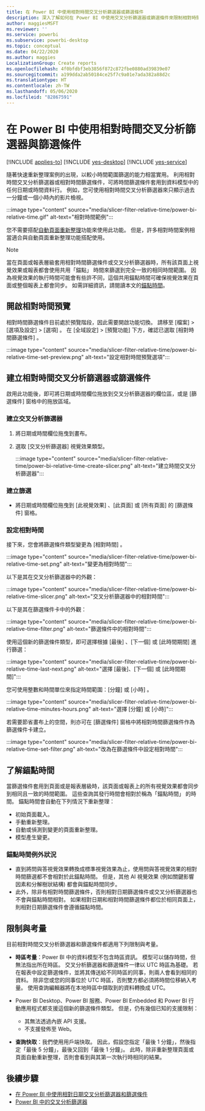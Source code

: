 ```yaml
---
title: 在 Power BI 中使用相對時間交叉分析篩選器或篩選條件
description: 深入了解如何在 Power BI 中使用交叉分析篩選器或篩選條件來限制相對時間範圍。
author: maggiesMSFT
ms.reviewer: ''
ms.service: powerbi
ms.subservice: powerbi-desktop
ms.topic: conceptual
ms.date: 04/22/2020
ms.author: maggies
LocalizationGroup: Create reports
ms.openlocfilehash: 4f0bfdbf3eb3856f872c872fbe0880ad39839e07
ms.sourcegitcommit: a199dda2ab50184ce25f7c9a01e7ada382a88d2c
ms.translationtype: HT
ms.contentlocale: zh-TW
ms.lasthandoff: 05/06/2020
ms.locfileid: "82867591"
---
```

# <a name="use-a-relative-time-slicer-and-filter-in-power-bi"></a>在 Power BI 中使用相對時間交叉分析篩選器與篩選條件

[!INCLUDE [applies-to](../includes/applies-to.md)] [!INCLUDE [yes-desktop](../includes/yes-desktop.md)] [!INCLUDE [yes-service](../includes/yes-service.md)]

隨著快速重新整理案例的出現，以較小時間範圍篩選的能力相當實用。 利用相對時間交叉分析篩選器或相對時間篩選條件，可將時間篩選條件套用到資料模型中的任何日期或時間資料行。 例如，您可使用相對時間交叉分析篩選器來只顯示過去一分鐘或一個小時內的影片檢視。 

:::image type="content" source="media/slicer-filter-relative-time/power-bi-relative-time.gif" alt-text="相對時間範例":::

您不需要搭配[自動頁面重新整理](../desktop-automatic-page-refresh.md)功能來使用此功能。 但是，許多相對時間案例相當適合與自動頁面重新整理功能搭配使用。  

> [!NOTE]
> 當在頁面或報表層級套用相對時間篩選條件或交叉分析篩選器時，所有該頁面上視覺效果或報表都會使用共用「錨點」  時間來篩選到完全一致的相同時間範圍。 因為視覺效果的執行時間可能會有些許不同，這個共用錨點時間可確保視覺效果在頁面或整個報表上都會同步。 如需詳細資訊，請閱讀本文的[錨點時間](#understanding-anchor-time)。

## <a name="turn-on-relative-time-preview"></a>開啟相對時間預覽

相對時間篩選條件目前處於預覽階段，因此需要開啟功能切換。 請移至 [檔案]   > [選項及設定]   > [選項]  。 在 [全域設定]   > [預覽功能]  下方，確認已選取 [相對時間篩選條件]  。

:::image type="content" source="media/slicer-filter-relative-time/power-bi-relative-time-set-preview.png" alt-text="設定相對時間預覽選項":::

## <a name="create-a-relative-time-slicer-or-filter"></a>建立相對時間交叉分析篩選器或篩選條件

啟用此功能後，即可將日期或時間欄位拖放到交叉分析篩選器的欄位區，或是 [篩選條件] 窗格中的拖放區域。 

### <a name="create-a-slicer"></a>建立交叉分析篩選器

1. 將日期或時間欄位拖曳到畫布。

2. 選取 [交叉分析篩選器]  視覺效果類型。

    :::image type="content" source="media/slicer-filter-relative-time/power-bi-relative-time-create-slicer.png" alt-text="建立時間交叉分析篩選器":::

### <a name="create-a-filter"></a>建立篩選
 
- 將日期或時間欄位拖曳到 [此視覺效果]  、[此頁面]  或 [所有頁面]  的 [篩選條件] 窗格。

### <a name="set-relative-time"></a>設定相對時間 

接下來，您會將篩選條件類型變更為 [相對時間]  。

:::image type="content" source="media/slicer-filter-relative-time/power-bi-relative-time-set.png" alt-text="變更為相對時間":::
 
以下是其在交叉分析篩選器中的外觀：

:::image type="content" source="media/slicer-filter-relative-time/power-bi-relative-time-slicer.png" alt-text="交叉分析篩選器中的相對時間":::

以下是其在篩選條件卡中的外觀： 

:::image type="content" source="media/slicer-filter-relative-time/power-bi-relative-time-filter.png" alt-text="篩選條件中的相對時間":::
 
使用這個新的篩選條件類型，即可選擇根據 [最後]  、[下一個]  或 [此時間期間]  進行篩選： 

:::image type="content" source="media/slicer-filter-relative-time/power-bi-relative-time-last-next.png" alt-text="選擇 [最後]、[下一個] 或 [此時間期間]":::
 
您可使用整數和時間單位來指定時間範圍：[分鐘]  或 [小時]  。
 
:::image type="content" source="media/slicer-filter-relative-time/power-bi-relative-time-minutes-hours.png" alt-text="選擇 [分鐘] 或 [小時]":::

若需要節省畫布上的空間，則亦可在 [篩選條件] 窗格中將相對時間篩選條件作為篩選條件卡建立。

:::image type="content" source="media/slicer-filter-relative-time/power-bi-relative-time-set-filter.png" alt-text="改為在篩選條件中設定相對時間":::
 
## <a name="understanding-anchor-time"></a>了解錨點時間

當篩選條件套用到頁面或是報表層級時，該頁面或報表上的所有視覺效果都會同步到相同且一致的時間範圍。 這些查詢其發行時間會相對於稱為「錨點時間」  的時間。 錨點時間會自動在下列情況下重新整理：

- 初始頁面載入。
- 手動重新整理。
- 自動或偵測到變更的頁面重新整理。
- 模型產生變更。

### <a name="anchor-time-exceptions"></a>錨點時間例外狀況

- 直到將問與答視覺效果轉換成標準視覺效果為止，使用問與答視覺效果的相對時間篩選都不會相對於此錨點時間。 但是，其他 AI 視覺效果 (例如關鍵影響因素和分解樹狀結構) 都會與錨點時間同步。 
- 此外，除非有相對時間篩選條件，否則相對日期篩選條件或交叉分析篩選器也不會與錨點時間相對。 如果相對日期和相對時間篩選條件都位於相同頁面上，則相對日期篩選條件會遵循錨點時間。

## <a name="limitations-and-considerations"></a>限制與考量

目前相對時間交叉分析篩選器和篩選條件都適用下列限制與考量。

- **時區考量**：Power BI 中的資料模型不包含時區資訊。 模型可以儲存時間，但無法指出所在時區。 交叉分析篩選器和篩選條件一律以 UTC 時區為基礎。 若在報表中設定篩選條件，並將其傳送給不同時區的同事，則兩人會看到相同的資料。 除非您或您的同事位於 UTC 時區，否則雙方都必須將時間位移納入考量。 使用查詢編輯器將在本地時區中擷取到的資料轉換成 UTC。
- Power BI Desktop、Power BI 服務、Power BI Embedded 和 Power BI 行動應用程式都支援這個新的篩選條件類型。 但是，仍有幾個已知的支援限制：

    - 其無法透過內嵌 API 支援。
    - 不支援發佈至 Web。

- **查詢快取**：我們使用用戶端快取。 因此，假設您指定「最後 1 分鐘」，然後指定「最後 5 分鐘」，最後又回到「最後 1 分鐘」。 此時，除非重新整理頁面或頁面自動重新整理，否則會看到與其第一次執行時相同的結果。

## <a name="next-steps"></a>後續步驟

- [在 Power BI 中使用相對日期交叉分析篩選器和篩選條件](../visuals/desktop-slicer-filter-date-range.md)
- [Power BI 中的交叉分析篩選器](../visuals/power-bi-visualization-slicers.md)

